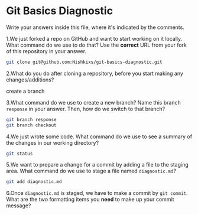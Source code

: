 # Git Basics Diagnostic

Write your answers inside this file, where it's indicated by the comments.

1.We just forked a repo on GitHub and want to start working on it locally.
What command do we use to do that? Use the **correct** URL from your fork of
this repository in your answer.

```sh
git clone git@github.com:Nishkixs/git-basics-diagnostic.git
```

2.What do you do after cloning a repository, before you start making any
changes/additions?

create a branch

3.What command do we use to create a new branch? Name this branch `response`
    in your answer. Then, how do we switch to that branch?

```sh
git branch response
git branch checkout
```

4.We just wrote some code. What command do we use to see a summary of the
    changes in our working directory?

```sh
git status
```

5.We want to prepare a change for a commit by adding a file to the staging
    area. What command do we use to stage a file named `diagnostic.md`?

```sh
git add diagnostic.md
```

6.Once `diagnostic.md` is staged, we have to make a commit by `git commit`.
What are the two formatting items you **need** to make up your commit message?
